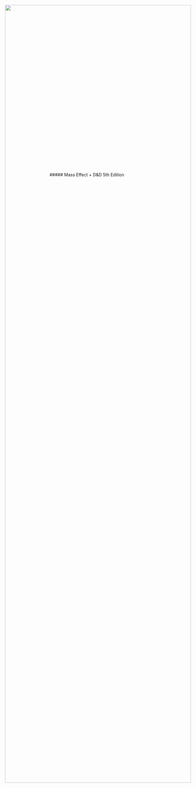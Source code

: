 <style>
  .phb#p1{ text-align:center; }
  .phb#p1:after{ display:none; }
</style>

<div style='margin-top:750px;'></div>

<img 
  src='https://n7.world/images/me5e_logo_1200w.png' 
  style='position:absolute; top:250px; left:81px; width:80%' />

<div style='margin-top:25px'></div>
<div class='wide'>
##### Mass Effect + D&D 5th Edition
</div>
